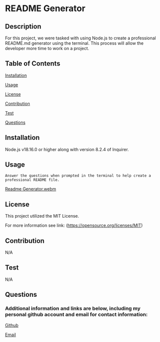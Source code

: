# README Generator

## Description
For this project, we were tasked with using Node.js to create a professional README.md generator using the terminal. This process will allow the developer more time to work on a project.

## Table of Contents
[Installation](#installation)

  [Usage](#usage)

  [License](#license)

  [Contribution](#contribution)

  [Test](#test)

  [Questions](#questions) 

  ## Installation
  Node.js v18.16.0 or higher along with version 8.2.4 of Inquirer.

  ## Usage
    Answer the questions when prompted in the terminal to help create a professional README file.
[Readme Generator.webm](https://github.com/mserafin20/readme-generator/assets/125826335/f06f35b4-3fb4-454e-a902-d8abb6b90f94)

  ## License 
  This project utilized the MIT License. 

  For more information see link: (https://opensource.org/licenses/MIT)

  ## Contribution 

  N/A

  ## Test

  N/A

  ## Questions

  ### Additional information and links are below, including my personal github account and email for contact information:

  [Github](https://github.com/mserafin20)

  [Email](mailto:mmserafin20@gmail.com)

